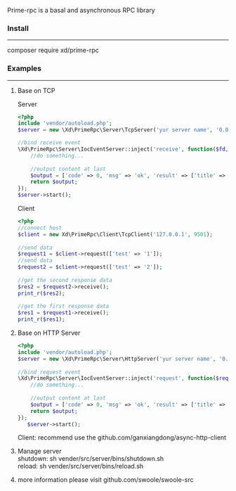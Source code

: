 Prime-rpc is a basal and asynchronous RPC library

### Install

----

composer require xd/prime-rpc

### Examples

---

1. Base on TCP

   Server
   ```php
   <?php
   include 'vendor/autoload.php';
   $server = new \Xd\PrimeRpc\Server\TcpServer('yur server name', '0.0.0.0', '9501', 20);
   
   //bind receive event 
   \Xd\PrimeRpc\Server\IocEventServer::inject('receive', function($fd, $data){
       //do something...
    
       //output content at last
       $output = ['code' => 0, 'msg' => 'ok', 'result' => ['title' => "test={$data['test']}"]];
       return $output;
   });
   $server->start();
   ```
   Client
   ```php
   <?php
   //connect host
   $client = new Xd\PrimeRpc\Client\TcpClient('127.0.0.1', 9501);
    
   //send data
   $request1 = $client->request(['test' => '1']);
   //send data
   $request2 = $client->request(['test' => '2']);
    
   //get the second response data
   $res2 = $request2->receive();
   print_r($res2);
     
   //get the first response data
   $res1 = $request1->receive();
   print_r($res1);

   ```

2. Base on HTTP
   Server
   ```php
   <?php
   include 'vendor/autoload.php';
   $server = new \Xd\PrimeRpc\Server\HttpServer('yur server name', '0.0.0.0', '9501', 20);
      
   //bind request event 
   \Xd\PrimeRpc\Server\IocEventServer::inject('request', function($request, $response){
       //do something...
       
       //output content at last
       $output = ['code' => 0, 'msg' => 'ok', 'result' => ['title' => "test={$request->get['test']}"]];
       return $output;
   });
      $server->start();
   ```
   Client: 
   recommend use the github.com/ganxiangdong/async-http-client
   
3. Manage server    
   shutdown: sh vender/src/server/bins/shutdown.sh        
   reload: sh vender/src/server/bins/reload.sh
   
4. more information please visit github.com/swoole/swoole-src